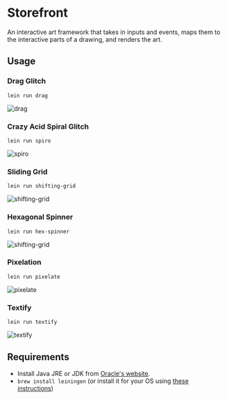 # Storefront

An interactive art framework that takes in inputs and events, maps them to the
interactive parts of a drawing, and renders the art.

## Usage

### Drag Glitch

`lein run drag`

![drag](http://i.imgur.com/S6xkjRi.gifv)

### Crazy Acid Spiral Glitch

`lein run spiro`

![spiro](http://i.imgur.com/wmZ6mXa.gif)

### Sliding Grid

`lein run shifting-grid`

![shifting-grid](http://i.imgur.com/SbHLrKK.gif)

### Hexagonal Spinner

`lein run hex-spinner`

![shifting-grid](http://i.imgur.com/Og9sotK.gif)

### Pixelation

`lein run pixelate`

![pixelate](http://i.imgur.com/VnmskAA.gif)

### Textify

`lein run textify`

![textify](http://i.imgur.com/99fEYH9.gif)

## Requirements

- Install Java JRE or JDK from [Oracle's website](http://www.oracle.com/technetwork/java/javase/downloads/index.html).
- `brew install leiningen` (or install it for your OS using [these instructions](http://leiningen.org/))
